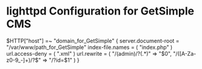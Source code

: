 # lighttpd Configuration for GetSimple CMS


$HTTP["host"] =~ "domain_for_GetSimple" {
        server.document-root = "/var/www/path_for_GetSimple"
        index-file.names = ( "index.php" )
        url.access-deny = ( ".xml" )
        url.rewrite = ( "/(admin)/?(.*)" => "$0", "/([A-Za-z0-9_-]+)/?$" => "/?id=$1" )
}
